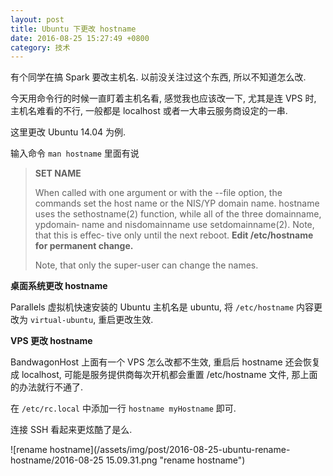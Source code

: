 ```yaml
---
layout: post
title: Ubuntu 下更改 hostname
date: 2016-08-25 15:27:49 +0800
category: 技术
---
```

有个同学在搞 Spark 要改主机名. 以前没关注过这个东西, 所以不知道怎么改.

今天用命令行的时候一直盯着主机名看, 感觉我也应该改一下, 尤其是连 VPS 时, 主机名难看的不行, 一般都是 localhost 或者一大串云服务商设定的一串.

这里更改 Ubuntu 14.04 为例.

输入命令 `man hostname` 里面有说

> **SET NAME**
>
> When  called  with one argument or with the --file option, the commands       set the host name  or  the  NIS/YP  domain  name.   hostname  uses  the       sethostname(2)  function,  while all of the three domainname, ypdomain‐       name and nisdomainname use setdomainname(2).  Note, that this is effec‐       tive  only  until  the  next  reboot.  **Edit /etc/hostname for permanent       change.**
>
> Note, that only the super-user can change the names.

**桌面系统更改 hostname**

Parallels 虚拟机快速安装的 Ubuntu 主机名是 ubuntu, 将 `/etc/hostname` 内容更改为 `virtual-ubuntu`, 重启更改生效.

**VPS 更改 hostname**

BandwagonHost 上面有一个 VPS 怎么改都不生效, 重启后 hostname 还会恢复成 localhost, 可能是服务提供商每次开机都会重置 /etc/hostname 文件, 那上面的办法就行不通了.

在 `/etc/rc.local` 中添加一行 `hostname myHostname` 即可.

连接 SSH 看起来更炫酷了是么.

![rename hostname](/assets/img/post/2016-08-25-ubuntu-rename-hostname/2016-08-25 15.09.31.png "rename hostname")
